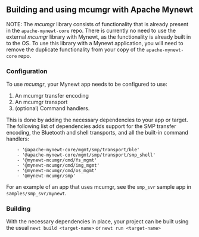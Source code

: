 ## Building and using mcumgr with Apache Mynewt

NOTE: The *mcumgr* library consists of functionality that is already present in
the `apache-mynewt-core` repo.  There is currently no need to use the external
*mcumgr* library with Mynewt, as the functionality is already built in to the
OS.  To use this library with a Mynewt application, you will need to remove the
duplicate functionality from your copy of the `apache-mynewt-core` repo.

### Configuration

To use *mcumgr*, your Mynewt app needs to be configured to use:
1. An mcumgr transfer encoding
2. An mcumgr transport
3. (optional) Command handlers.

This is done by adding the necessary dependencies to your app or target.  The following list of dependencies adds support for the SMP transfer encoding, the Bluetooth and shell transports, and all the built-in command handlers:

```
    - '@apache-mynewt-core/mgmt/smp/transport/ble'
    - '@apache-mynewt-core/mgmt/smp/transport/smp_shell'
    - '@mynewt-mcumgr/cmd/fs_mgmt'
    - '@mynewt-mcumgr/cmd/img_mgmt'
    - '@mynewt-mcumgr/cmd/os_mgmt'
    - '@mynewt-mcumgr/smp'
```

For an example of an app that uses mcumgr, see the `smp_svr` sample app in `samples/smp_svr/mynewt`.

### Building

With the necessary dependencies in place, your project can be built using the usual `newt build <target-name>` or `newt run <target-name>`
